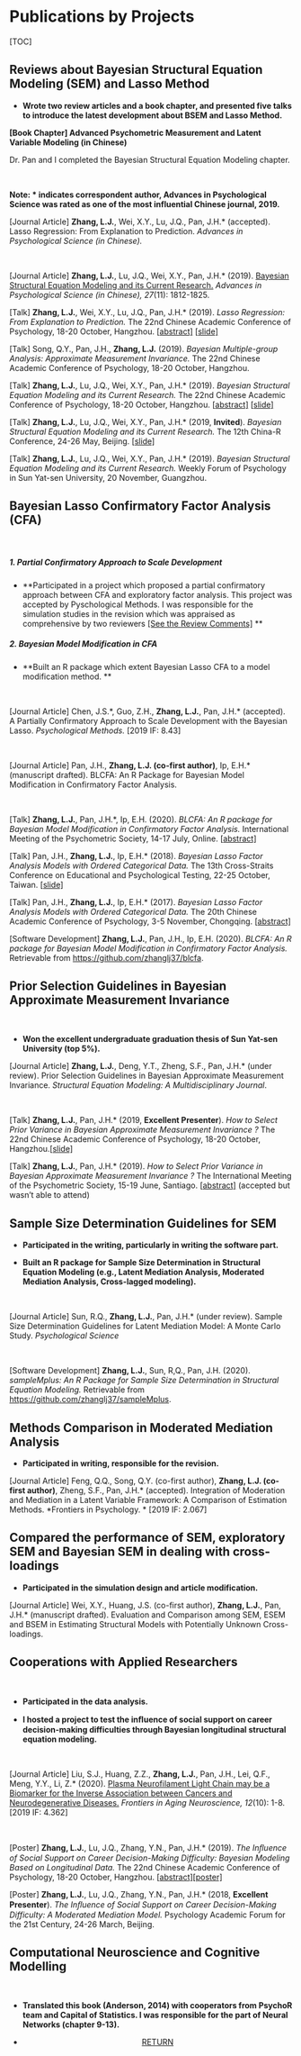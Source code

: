 # Publications by Projects

[TOC]

## Reviews about Bayesian Structural Equation Modeling (SEM) and Lasso Method

 							 							

- **Wrote two review articles and a book chapter, and presented five talks to introduce the latest development about BSEM and Lasso Method.**

 							 							

**[Book Chapter] Advanced Psychometric Measurement and Latent Variable Modeling (in Chinese)** 

Dr. Pan and I completed the Bayesian Structural Equation Modeling chapter.

​					 							 							

**Note: \* indicates correspondent author, Advances in Psychological Science was rated as one of the most influential Chinese journal, 2019.**							

[Journal Article] **Zhang, L.J.**, Wei, X.Y., Lu, J.Q., Pan, J.H.* (accepted). Lasso Regression: From Explanation to Prediction. *Advances in Psychological Science (in Chinese).* 

​		 							

[Journal Article] **Zhang, L.J.**, Lu, J.Q., Wei, X.Y., Pan, J.H.* (2019). [Bayesian Structural Equation Modeling and its Current Research.](https://www.lijinzhang.xyz/share/Paper_BSEM.pdf) *Advances in Psychological Science (in Chinese), 27*(11): 1812-1825. 

 							 							

[Talk] **Zhang, L.J.**, Wei, X.Y., Lu, J.Q., Pan, J.H.* (2019). *Lasso Regression: From Explanation to Prediction.* The 22nd Chinese Academic Conference of Psychology, 18-20 October, Hangzhou. [[abstract\]](https://www.lijinzhang.xyz/share/Abstracts_Lasso.pdf) [[slide\]](https://www.lijinzhang.xyz/share/191020_lasso.pdf)

 							

[Talk] Song, Q.Y., Pan, J.H., **Zhang, L.J.** (2019). *Bayesian Multiple-group Analysis: Approximate Measurement Invariance.* The 22nd Chinese Academic Conference of Psychology, 18-20 October, Hangzhou.

 							

[Talk] **Zhang, L.J.**, Lu, J.Q., Wei, X.Y., Pan, J.H.* (2019). *Bayesian Structural Equation Modeling and its Current Research.* The 22nd Chinese Academic Conference of Psychology, 18-20 October, Hangzhou. [[abstract\]](https://www.lijinzhang.xyz/share/Abstracts_BSEM.pdf) [[slide\]](https://www.lijinzhang.xyz/share/191020_bsem.pdf)

 							

[Talk] **Zhang, L.J.**, Lu, J.Q., Wei, X.Y., Pan, J.H.* (2019, **Invited**). *Bayesian Structural Equation Modeling and its Current Research.* The 12th China-R Conference, 24-26 May, Beijing. [[slide\]](https://www.lijinzhang.xyz/share/190525_r_bsem.pdf)

 							

[Talk] **Zhang, L.J.**, Lu, J.Q., Wei, X.Y., Pan, J.H.* (2019). *Bayesian Structural Equation Modeling and its Current Research.* Weekly Forum of Psychology in Sun Yat-sen University, 20 November, Guangzhou.

## Bayesian Lasso Confirmatory Factor Analysis (CFA) 

​							 							

##### 1. Partial Confirmatory Approach to Scale Development 

- **Participated in a project which proposed a partial confirmatory approach between CFA and exploratory factor analysis. This project was accepted by Pyschological Methods. I was responsible for the simulation studies in the revision which was appraised as comprehensive by two reviewers [[See the Review Comments]](https://zhanglj37.github.io/blog_200409_PMparticipation.html) **			 							

##### 2. Bayesian Model Modification in CFA

- **Built an R package which extent Bayesian Lasso CFA to a model modification method. **

​					 							

[Journal Article] Chen, J.S.\*, Guo, Z.H., **Zhang, L.J.**, Pan, J.H.* (accepted). A Partially Confirmatory Approach to Scale Development with the Bayesian Lasso. *Psychological Methods.* [2019 IF: 8.43] 

​		 							

[Journal Article] Pan, J.H., **Zhang, L.J. (co-first author)**, Ip, E.H.* (manuscript drafted). BLCFA: An R Package for Bayesian Model Modification in Confirmatory Factor Analysis. 

​		 							

[Talk] **Zhang, L.J.**, Pan, J.H.*, Ip, E.H. (2020). *BLCFA: An R package for Bayesian Model Modification in Confirmatory Factor Analysis.* International Meeting of the Psychometric Society, 14-17 July, Online. [[abstract\]](https://www.lijinzhang.xyz/share/Abstracts_BLCFApackage.pdf) 

 							

[Talk] Pan, J.H., **Zhang, L.J.**, Ip, E.H.* (2018). *Bayesian Lasso Factor Analysis Models with Ordered Categorical Data.* The 13th Cross-Straits Conference on Educational and Psychological Testing, 22-25 October, Taiwan. [[slide\]](https://www.lijinzhang.xyz/share/181022_Taiwan_blcfa.pdf)

 							

[Talk] Pan, J.H., **Zhang, L.J.**, Ip, E.H.* (2017). *Bayesian Lasso Factor Analysis Models with Ordered Categorical Data.* The 20th Chinese Academic Conference of Psychology, 3-5 November, Chongqing. [[abstract\]](https://www.lijinzhang.xyz/share/Abstracts_blcfa.pdf)

 							 							

[Software Development] **Zhang, L.J.**, Pan, J.H., Ip, E.H. (2020). *BLCFA: An R package for Bayesian Model Modification in Confirmatory Factor Analysis.* Retrievable from https://github.com/zhanglj37/blcfa. 



## Prior Selection Guidelines in Bayesian Approximate Measurement Invariance 

​		 							

- **Won the excellent undergraduate graduation thesis of Sun Yat-sen University (top 5%).**



[Journal Article] **Zhang, L.J.**, Deng, Y.T., Zheng, S.F., Pan, J.H.* (under review). Prior Selection Guidelines in Bayesian Approximate Measurement Invariance. <i>Structural Equation Modeling: A Multidisciplinary Journal</i>.

​		 							

[Talk] **Zhang, L.J.**, Pan, J.H.* (2019, **Excellent Presenter**). *How to Select Prior Variance in Bayesian Approximate Measurement Invariance ?*  The 22nd Chinese Academic Conference of Psychology, 18-20 October, Hangzhou.[[slide\]](https://www.lijinzhang.xyz/share/191019_MI_prior.pdf)

 							

[Talk] **Zhang, L.J.**, Pan, J.H.* (2019). *How to Select Prior Variance in Bayesian Approximate Measurement Invariance ?*  The International Meeting of the Psychometric Society, 15-19 June, Santiago. [[abstract\]](https://www.lijinzhang.xyz/share/Abstracts_IMPS_Measurement_Invariance.pdf) (accepted but wasn’t able to attend)

## Sample Size Determination Guidelines for SEM

- **Participated in the writing, particularly in writing the software part.**

- **Built an R package for Sample Size Determination in Structural Equation Modeling (e.g., Latent Mediation Analysis, Moderated Mediation Analysis, Cross-lagged modeling).**

  ​							

[Journal Article] Sun, R.Q., **Zhang, L.J.**, Pan, J.H.* (under review). Sample Size Determination Guidelines for Latent Mediation Model: A Monte Carlo Study. *Psychological Science*

​		 							

[Software Development] **Zhang, L.J.**, Sun, R,Q., Pan, J.H. (2020). *sampleMplus: An R Package for Sample Size Determination in Structural Equation Modeling.* Retrievable from https://github.com/zhanglj37/sampleMplus. 

## Methods Comparison in Moderated Mediation Analysis 

- **Participated in writing, responsible for the revision.**

 						

[Journal Article] Feng, Q.Q., Song, Q.Y. (co-first author), **Zhang, L.J. (co-first author)**, Zheng, S.F., Pan, J.H.* (accepted). Integration of Moderation and Mediation in a Latent Variable Framework: A Comparison of Estimation Methods. *Frontiers in Psychology. * [2019 IF: 2.067]

## Compared the performance of SEM, exploratory SEM and Bayesian SEM in dealing with cross-loadings

- **Participated in the simulation design and article modification.**

 							

[Journal Article] Wei, X.Y., Huang, J.S. (co-first author), **Zhang, L.J.**, Pan, J.H.*  (manuscript drafted). Evaluation and Comparison among SEM, ESEM and BSEM in Estimating Structural Models with Potentially Unknown Cross-loadings. 

## Cooperations with Applied Researchers

​	 						

- **Participated in the data analysis.**

- **I hosted a project to test the inﬂuence of social support on career decision-making difficulties through Bayesian longitudinal structural equation modeling.**

​						 						

[Journal Article] Liu, S.J., Huang, Z.Z., **Zhang, L.J.**, Pan, J.H., Lei, Q.F., Meng, Y.Y., Li, Z.* (2020). [Plasma Neurofilament Light Chain may be a Biomarker for the Inverse Association between Cancers and Neurodegenerative Diseases.](https://www.lijinzhang.xyz/share/Paper_Biomarker.pdf) *Frontiers in Aging Neuroscience, 12*(10): 1-8. [2019 IF: 4.362]

​		 							 						

[Poster] **Zhang, L.J.**, Lu, J.Q., Zhang, Y.N., Pan, J.H.* (2019). *The Inﬂuence of Social Support on Career Decision-Making Difficulty: Bayesian Modeling Based on Longitudinal Data.* The 22nd Chinese Academic Conference of Psychology, 18-20 October, Hangzhou. [[abstract\]](https://www.lijinzhang.xyz/share/Abstracts_CDMD_Longitudinal_Data.pdf)[[poster\]](https://www.lijinzhang.xyz/share/180324_Beijing_ccmd.png)

 						

[Poster] **Zhang, L.J.**, Lu, J.Q., Zhang, Y.N., Pan, J.H.* (2018, **Excellent Presenter**). *The Inﬂuence of Social Support on Career Decision-Making Difficulty: A Moderated Mediation Model.*  Psychology Academic Forum for the 21st Century, 24-26 March, Beijing. 

## Computational Neuroscience and Cognitive Modelling	

​								 							

- **Translated this book (Anderson, 2014) with cooperators from PsychoR team and Capital of Statistics. I was responsible for the part of Neural Networks (chapter 9-13).**





<center>
<ul class="actions">
<li><a href="https://www.lijinzhang.xyz/publications.html" class="button">RETURN</a></li>
</ul>			
</center>